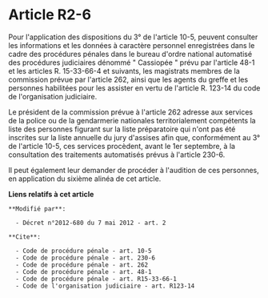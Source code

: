 # Article R2-6

Pour l'application des dispositions du 3° de l'article 10-5, peuvent consulter les informations et les données à caractère
personnel enregistrées dans le cadre des procédures pénales dans le bureau d'ordre national automatisé des procédures
judiciaires dénommé " Cassiopée " prévu par l'article 48-1 et les articles R. 15-33-66-4 et suivants, les magistrats membres
de la commission prévue par l'article 262, ainsi que les agents du greffe et les personnes habilitées pour les assister en
vertu de l'article R. 123-14 du code de l'organisation judiciaire. 

Le président de la commission prévue à l'article 262 adresse aux services de la police ou de la gendarmerie nationales
territorialement compétents la liste des personnes figurant sur la liste préparatoire qui n'ont pas été inscrites sur la
liste annuelle du jury d'assises afin que, conformément au 3° de l'article 10-5, ces services procèdent, avant le 1er
septembre, à la consultation des traitements automatisés prévus à l'article 230-6. 

Il peut également leur demander de procéder à l'audition de ces personnes, en application du sixième alinéa de cet article.

**Liens relatifs à cet article**

	**Modifié par**:

	  - Décret n°2012-680 du 7 mai 2012 - art. 2

	**Cite**:

	  - Code de procédure pénale - art. 10-5
	  - Code de procédure pénale - art. 230-6
	  - Code de procédure pénale - art. 262
	  - Code de procédure pénale - art. 48-1
	  - Code de procédure pénale - art. R15-33-66-1
	  - Code de l'organisation judiciaire - art. R123-14
